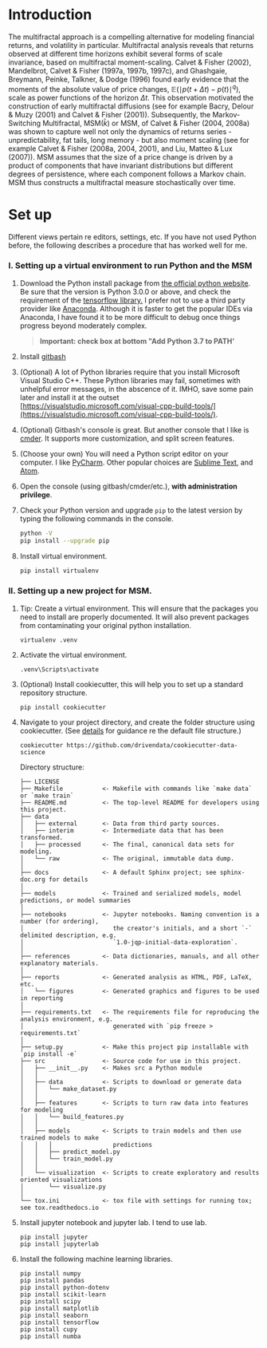 # Introduction
The multifractal approach is a compelling alternative for modeling financial returns, and volatility in particular. Multifractal analysis reveals that returns observed at different time horizons exhibit several forms of scale invariance, based on multifractal moment-scaling. Calvet & Fisher (2002), Mandelbrot, Calvet & Fisher (1997a, 1997b, 1997c), and Ghashgaie, Breymann, Peinke, Talkner, & Dodge (1996) found early evidence that the moments of the absolute value of price changes, $\mathbb{E} \left( {\mid p \left( t + \Delta t \right) - p \left( t \right) \mid}^q \right)$, scale as power functions of the horizon $\Delta t$. This observation motivated the construction of early multifractal diffusions (see for example Bacry, Delour & Muzy (2001) and Calvet & Fisher (2001)). Subsequently, the Markov-Switching Multifractal, $\mathrm{MSM} \left( \bar k \right)$ or MSM,  of Calvet & Fisher (2004, 2008a) was shown to capture well not only the dynamics of returns series - unpredictability, fat tails, long memory - but also moment scaling (see for example Calvet & Fisher (2008a, 2004, 2001), and Liu, Matteo & Lux (2007)). MSM assumes that the size of a price change is driven by a product of components that have invariant distributions but different degrees of persistence, where each component follows a Markov chain. MSM thus constructs a multifractal measure stochastically over time.



# Set up



Different views pertain re editors, settings, etc. If you have not used Python before, the following describes a procedure that has worked well for me.

### I. Setting up a virtual environment to run Python and the MSM

1. Download the Python install package from [the official python website](https://www.python.org/downloads/windows/). Be sure that the version is Python 3.0.0 or above, and check the requirement of the [tensorflow library.](https://www.tensorflow.org/install) I prefer not to use a third party provider like [Anaconda](https://www.anaconda.com/). Although it is faster to get the popular IDEs via Anaconda, I have found it to be more difficult to debug once things progress beyond moderately complex.

   > **Important: check box at bottom "Add Python 3.7 to PATH'**

2. Install [gitbash](https://gitforwindows.org/)

3. (Optional) A lot of Python libraries require that you install Microsoft Visual Studio C++. These Python libraries may fail, sometimes with unhelpful error messages, in the abscence of it. IMHO, save some pain later and install it at the outset [https://visualstudio.microsoft.com/visual-cpp-build-tools/](https://visualstudio.microsoft.com/visual-cpp-build-tools/).

4. (Optional) Gitbash's console is great. But another console that I like is  [cmder](https://cmder.net/). It supports more customization, and split screen features.

5. (Choose your own) You will need a Python script editor on your computer. I like [PyCharm](https://www.jetbrains.com/pycharm/). Other popular choices are [Sublime Text](https://www.sublimetext.com/), and [Atom](https://atom.io/).

6. Open the console (using gitbash/cmder/etc.), **with administration privilege**. 

7. Check your Python version and upgrade `pip` to the latest version by typing the following commands in the console.

   ```bash
   python -V
   pip install --upgrade pip
   ```

8. Install virtual environment.

   ```bash
   pip install virtualenv
   ```



### II. Setting up a new project for MSM.



1. Tip: Create a virtual environment. This will ensure that the packages you need to install are properly documented. It will also prevent packages from contaminating your original python installation.

   ```
   virtualenv .venv
   ```

2. Activate the virtual environment.

   ```
   .venv\Scripts\activate
   ```

3. (Optional) Install cookiecutter, this will help you to set up a standard repository structure.

   ```
   pip install cookiecutter
   ```

4. Navigate to your project directory, and create the folder structure using cookiecutter. (See [details](https://drivendata.github.io/cookiecutter-data-science/) for guidance re the default file structure.)

   ```
   cookiecutter https://github.com/drivendata/cookiecutter-data-science
   ```

   Directory structure:

   ```
   ├── LICENSE
   ├── Makefile           <- Makefile with commands like `make data` or `make train`
   ├── README.md          <- The top-level README for developers using this project.
   ├── data
   │   ├── external       <- Data from third party sources.
   │   ├── interim        <- Intermediate data that has been transformed.
   │   ├── processed      <- The final, canonical data sets for modeling.
   │   └── raw            <- The original, immutable data dump.
   │
   ├── docs               <- A default Sphinx project; see sphinx-doc.org for details
   │
   ├── models             <- Trained and serialized models, model predictions, or model summaries
   │
   ├── notebooks          <- Jupyter notebooks. Naming convention is a number (for ordering),
   │                         the creator's initials, and a short `-` delimited description, e.g.
   │                         `1.0-jqp-initial-data-exploration`.
   │
   ├── references         <- Data dictionaries, manuals, and all other explanatory materials.
   │
   ├── reports            <- Generated analysis as HTML, PDF, LaTeX, etc.
   │   └── figures        <- Generated graphics and figures to be used in reporting
   │
   ├── requirements.txt   <- The requirements file for reproducing the analysis environment, e.g.
   │                         generated with `pip freeze > requirements.txt`
   │
   ├── setup.py           <- Make this project pip installable with `pip install -e`
   ├── src                <- Source code for use in this project.
   │   ├── __init__.py    <- Makes src a Python module
   │   │
   │   ├── data           <- Scripts to download or generate data
   │   │   └── make_dataset.py
   │   │
   │   ├── features       <- Scripts to turn raw data into features for modeling
   │   │   └── build_features.py
   │   │
   │   ├── models         <- Scripts to train models and then use trained models to make
   │   │   │                 predictions
   │   │   ├── predict_model.py
   │   │   └── train_model.py
   │   │
   │   └── visualization  <- Scripts to create exploratory and results oriented visualizations
   │       └── visualize.py
   │
   └── tox.ini            <- tox file with settings for running tox; see tox.readthedocs.io
   ```

   

5. Install jupyter notebook and jupyter lab. I tend to use lab.

   ```
   pip install jupyter
   pip install jupyterlab
   ```

6. Install the following machine learning libraries.

   ```
   pip install numpy
   pip install pandas
   pip install python-dotenv
   pip install scikit-learn
   pip install scipy
   pip install matplotlib
   pip install seaborn
   pip install tensorflow
   pip install cupy
   pip install numba
   ```

